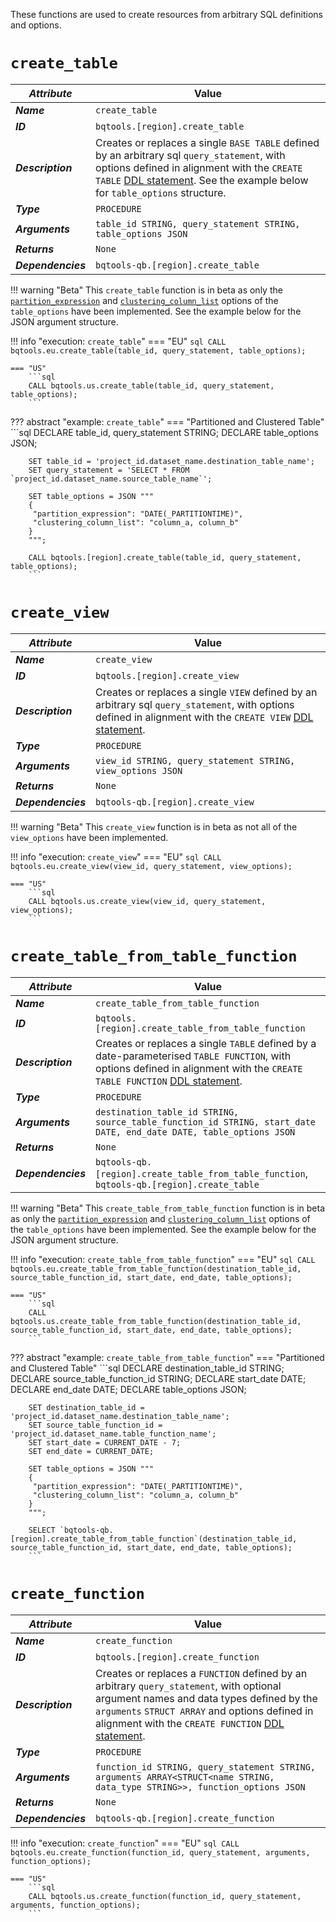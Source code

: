 These functions are used to create resources from arbitrary SQL definitions and options.

# **`create_table`**
_**Attribute**_ | Value
--- | ---
_**Name**_ | `create_table`
_**ID**_ | `bqtools.[region].create_table`
_**Description**_ | Creates or replaces a single `BASE TABLE` defined by an arbitrary sql `query_statement`, with options defined in alignment with the `CREATE TABLE` [DDL statement](https://cloud.google.com/bigquery/docs/reference/standard-sql/data-definition-language#create_table_statement). See the example below for `table_options` structure.
_**Type**_ | `PROCEDURE`
_**Arguments**_ | `table_id STRING, query_statement STRING, table_options JSON`
_**Returns**_ | `None`
_**Dependencies**_ | `bqtools-qb.[region].create_table`

!!! warning "Beta"
    This `create_table` function is in beta as only the [`partition_expression`](https://cloud.google.com/bigquery/docs/reference/standard-sql/data-definition-language#partition_expression) and [`clustering_column_list`](https://cloud.google.com/bigquery/docs/reference/standard-sql/data-definition-language#clustering_column_list) options of the `table_options` have been implemented. See the example below for the JSON argument structure.

!!! info "execution: `create_table`"
    === "EU"
        ```sql
        CALL bqtools.eu.create_table(table_id, query_statement, table_options);
        ```

    === "US"
        ```sql
        CALL bqtools.us.create_table(table_id, query_statement, table_options);
        ```

??? abstract "example: `create_table`"
    === "Partitioned and Clustered Table"
        ```sql
        DECLARE table_id, query_statement STRING;
        DECLARE table_options JSON;

        SET table_id = 'project_id.dataset_name.destination_table_name';
        SET query_statement = 'SELECT * FROM `project_id.dataset_name.source_table_name`';

        SET table_options = JSON """
        {
         "partition_expression": "DATE(_PARTITIONTIME)",
         "clustering_column_list": "column_a, column_b"
        }   
        """;

        CALL bqtools.[region].create_table(table_id, query_statement, table_options);
        ```
    
# **`create_view`**
_**Attribute**_ | Value
--- | ---
_**Name**_ | `create_view`
_**ID**_ | `bqtools.[region].create_view`
_**Description**_ | Creates or replaces a single `VIEW` defined by an arbitrary sql `query_statement`, with options defined in alignment with the `CREATE VIEW` [DDL statement](https://cloud.google.com/bigquery/docs/reference/standard-sql/data-definition-language#create_view_statement). 
_**Type**_ | `PROCEDURE`
_**Arguments**_ | `view_id STRING, query_statement STRING, view_options JSON`
_**Returns**_ | `None`
_**Dependencies**_ | `bqtools-qb.[region].create_view`

!!! warning "Beta"
    This `create_view` function is in beta as not all of the `view_options` have been implemented.

!!! info "execution: `create_view`"
    === "EU"
        ```sql
        CALL bqtools.eu.create_view(view_id, query_statement, view_options);
        ```

    === "US"
        ```sql
        CALL bqtools.us.create_view(view_id, query_statement, view_options);
        ```

# **`create_table_from_table_function`**
_**Attribute**_ | Value
--- | ---
_**Name**_ | `create_table_from_table_function`
_**ID**_ | `bqtools.[region].create_table_from_table_function`
_**Description**_ | Creates or replaces a single `TABLE` defined by a date-parameterised `TABLE FUNCTION`, with options defined in alignment with the `CREATE TABLE FUNCTION` [DDL statement](https://cloud.google.com/bigquery/docs/reference/standard-sql/data-definition-language#create_table_function_statement).
_**Type**_ | `PROCEDURE`
_**Arguments**_ | `destination_table_id STRING, source_table_function_id STRING, start_date DATE, end_date DATE, table_options JSON`
_**Returns**_ | `None`
_**Dependencies**_ | `bqtools-qb.[region].create_table_from_table_function`, `bqtools-qb.[region].create_table`

!!! warning "Beta"
    This `create_table_from_table_function` function is in beta as only the [`partition_expression`](https://cloud.google.com/bigquery/docs/reference/standard-sql/data-definition-language#partition_expression) and [`clustering_column_list`](https://cloud.google.com/bigquery/docs/reference/standard-sql/data-definition-language#clustering_column_list) options of the `table_options` have been implemented. See the example below for the JSON argument structure.

!!! info "execution: `create_table_from_table_function`"
    === "EU"
        ```sql
        CALL bqtools.eu.create_table_from_table_function(destination_table_id, source_table_function_id, start_date, end_date, table_options);
        ```

    === "US"
        ```sql
        CALL bqtools.us.create_table_from_table_function(destination_table_id, source_table_function_id, start_date, end_date, table_options);
        ```

??? abstract "example: `create_table_from_table_function`"
    === "Partitioned and Clustered Table"
        ```sql
        DECLARE destination_table_id STRING;
        DECLARE source_table_function_id STRING;
        DECLARE start_date DATE;
        DECLARE end_date DATE;
        DECLARE table_options JSON;

        SET destination_table_id = 'project_id.dataset_name.destination_table_name';
        SET source_table_function_id = 'project_id.dataset_name.table_function_name';
        SET start_date = CURRENT_DATE - 7;
        SET end_date = CURRENT_DATE;

        SET table_options = JSON """
        {
         "partition_expression": "DATE(_PARTITIONTIME)",
         "clustering_column_list": "column_a, column_b"
        }   
        """;

        SELECT `bqtools-qb.[region].create_table_from_table_function`(destination_table_id, source_table_function_id, start_date, end_date, table_options);
        ```

# **`create_function`**
_**Attribute**_ | Value
--- | ---
_**Name**_ | `create_function`
_**ID**_ | `bqtools.[region].create_function`
_**Description**_ | Creates or replaces a `FUNCTION` defined by an arbitrary `query_statement`, with optional argument names and data types defined by the `arguments` `STRUCT ARRAY` and options defined in alignment with the `CREATE FUNCTION` [DDL statement](https://cloud.google.com/bigquery/docs/reference/standard-sql/data-definition-language#create_function_statement).
_**Type**_ | `PROCEDURE`
_**Arguments**_ | `function_id STRING, query_statement STRING, arguments ARRAY<STRUCT<name STRING, data_type STRING>>, function_options JSON`
_**Returns**_ | `None`
_**Dependencies**_ | `bqtools-qb.[region].create_function`

!!! info "execution: `create_function`"
    === "EU"
        ```sql
        CALL bqtools.eu.create_function(function_id, query_statement, arguments, function_options);
        ```

    === "US"
        ```sql
        CALL bqtools.us.create_function(function_id, query_statement, arguments, function_options);
        ```